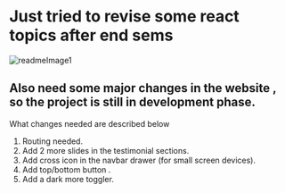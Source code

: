 # Just tried to revise some react topics after end sems

![readmeImage1](https://github.com/kbhavre/mernpage/assets/89301840/9c59f77a-f1b5-42c2-b427-25da2db50161)


## Also need some major changes in the website , so the project is still in development phase.

What changes needed are described below 

1. Routing needed.
2. Add 2 more slides in the testimonial sections.
3. Add cross icon in the navbar drawer (for small screen devices).
4. Add top/bottom button .
5. Add a dark more toggler.
